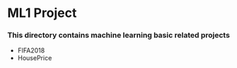 # ML1 Project
### This directory contains machine learning basic related projects


- FIFA2018
- HousePrice
